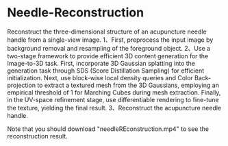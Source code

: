 # Needle-Reconstruction
Reconstruct the three-dimensional structure of an acupuncture needle handle from a single-view image.
    1、First, preprocess the input image by background removal and resampling of the foreground object.
    2、Use a two-stage framework to provide efficient 3D content generation for the Image-to-3D task. First, incorporate 3D Gaussian splatting into the generation task through SDS (Score Distillation Sampling) for efficient initialization. Next, use block-wise local density queries and Color Back-projection to extract a textured mesh from the 3D Gaussians, employing an empirical threshold of 1 for Marching Cubes during mesh extraction. Finally, in the UV-space refinement stage, use differentiable rendering to fine-tune the texture, yielding the final result.
    3、Reconstruct the acupuncture needle handle.


Note that you should download "needleREconstruction.mp4" to see the reconstruction result.
